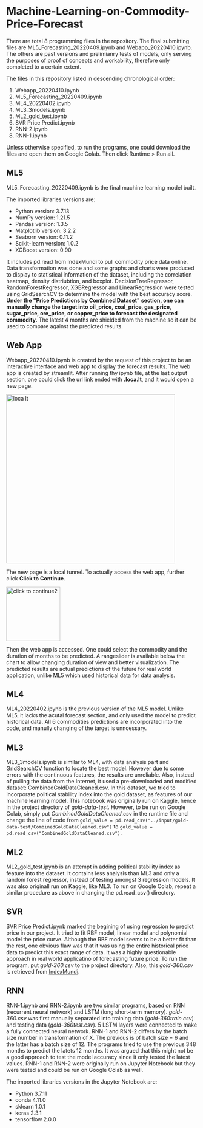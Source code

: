 # Machine-Learning-on-Commodity-Price-Forecast

There are total 8 programming files in the repository. The final submitting files are ML5_Forecasting_20220409.ipynb and Webapp_20220410.ipynb. The others are past versions and prelimianry tests of models, only serving the purposes of proof of concepts and workability, therefore only completed to a certain extent.

The files in this repository listed in descending chronological order:
1. Webapp_20220410.ipynb
2. ML5_Forecasting_20220409.ipynb
3. ML4_20220402.ipynb
4. ML3_3models.ipynb
5. ML2_gold_test.ipynb
6. SVR Price Predict.ipynb
7. RNN-2.ipynb
8. RNN-1.ipynb

Unless otherwise specified, to run the programs, one could download the files and open them on Google Colab. Then click Runtime > Run all.

## ML5

ML5_Forecasting_20220409.ipynb is the final machine learning model built. 

The imported libraries versions are:
- Python version: 3.7.13 
- NumPy version: 1.21.5
- Pandas version: 1.3.5
- Matplotlib version: 3.2.2
- Seaborn version: 0.11.2
- Scikit-learn version: 1.0.2
- XGBoost version: 0.90

It includes pd.read from IndexMundi to pull commodity price data online. Data transformation was done and some graphs and charts were produced to display to statistical information of the dataset, including the correlation heatmap, density distriubtion, and boxplot. DecisionTreeRegressor, RandomForestRegressor, XGBRegressor and LinearRegression were tested using GridSearchCV to determine the model with the best accuracy score. **Under the "Price Predictions by Combined Dataset" section, one can manually change the target into oil_price, coal_price, gas_price, sugar_price, ore_price, or copper_price to forecast the designated commodity.** The latest 4 months are shielded from the machine so it can be used to compare against the predicted results.

## Web App

Webapp_20220410.ipynb is created by the request of this project to be an interactive interface and web app to display the forecast results. The web app is created by streamlit. After running thy ipynb file, at the last output section, one could click the url link ended with **.loca.lt**, and it would open a new page. 

<img width="445" alt="loca lt" src="https://user-images.githubusercontent.com/42607409/163803961-89933665-ccdc-4915-9992-aed562d228c2.png">

The new page is a local tunnel. To actually access the web app, further click **Click to Continue**.

<img width="142" alt="click to continue2" src="https://user-images.githubusercontent.com/42607409/163804286-c3d86610-c3fe-4c87-81b0-598b1a2b4e48.png">

Then the web app is accessed. One could select the commodity and the duration of months to be predicted. A rangeslider is available below the chart to allow changing duration of view and better visualization. The predicted results are actual predictions of the future for real world application, unlike ML5 which used historical data for data analysis.

## ML4

ML4_20220402.ipynb is the previous version of the ML5 model. Unlike ML5, it lacks the acutal forecast section, and only used the model to predict historical data. All 6 commodities predictions are incorporated into the code, and manully changing of the target is unncessary.

## ML3

ML3_3models.ipynb is similar to ML4, with data analysis part and GridSearchCV function to locate the best model. However due to some errors with the continuous features, the results are unreliable. Also, instead of pulling the data from the Internet, it used a pre-downloaded and modified dataset: CombinedGoldDataCleaned.csv. In this dataset, we tried to incorporate political stability index into the gold dataset, as features of our machine learning model. This notebook was originally run on Kaggle, hence in the project directory of *gold-data-test*. However, to be run on Google Colab, simply put *CombinedGoldDataCleaned.csv* in the runtime file and change the line of code from `gold_value = pd.read_csv("../input/gold-data-test/CombinedGoldDataCleaned.csv")` to `gold_value = pd.read_csv("CombinedGoldDataCleaned.csv")`.

## ML2

ML2_gold_test.ipynb is an attempt in adding political stability index as feature into the dataset. It contains less analysis than ML3 and only a random forest regressor, instead of testing amongst 3 regression models. It was also originall run on Kaggle, like ML3. To run on Google Colab, repeat a similar procedure as above in changing the pd.read_csv() directory.

## SVR

SVR Price Predict.ipynb marked the begining of using regression to predict price in our project. It tried to fit RBF model, linear model and polynomial model the price curve. Although the RBF model seems to be a better fit than the rest, one obvious flaw was that it was using the entire historical price data to predict this exact range of data. It was a highly questionable approach in real world applicatino of forecasting future price. To run the program, put *gold-360.csv* to the project directory. Also, this *gold-360.csv* is retrieved from [IndexMundi](https://www.indexmundi.com/commodities/?commodity=gold&months=360).

## RNN

RNN-1.ipynb and RNN-2.ipynb are two similar programs, based on RNN (recurrent neural network) and LSTM (long short-term memory). *gold-360.csv* was first manually separated into training data (*gold-360train.csv*) and testing data (*gold-360test.csv*). 5 LSTM layers were connected to make a fully connected neural network. RNN-1 and RNN-2 differs by the batch size number in transformation of X. The previous is of batch size = 6 and the latter has a batch size of 12. The programs tried to use the previous 348 months to predict the latets 12 months. It was argued that this might not be a good approach to test the model accuracy since it only tested the latest values. RNN-1 and RNN-2 were originally run on Jupyter Notebook but they were tested and could be run on Google Colab as well.

The imported libraries versions in the Jupyter Notebook are:
- Python 3.7.11
- conda 4.11.0
- sklearn 1.0.1
- keras 2.3.1
- tensorflow 2.0.0

